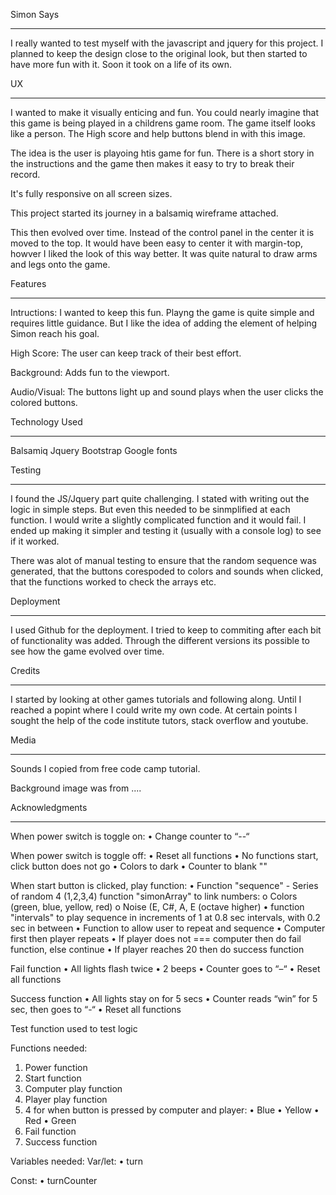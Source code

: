 Simon Says
*****
I really wanted to test myself with the javascript and jquery for this project. 
I planned to keep the design close to the original look, but then started to have more fun with it. 
Soon it took on a life of its own.

UX
*****
I wanted to make it visually enticing and fun. You could nearly imagine that this game is being played in a childrens game room. 
The game itself looks like a person. The High score and help buttons blend in with this image.

The idea is the user is playoing htis game for fun. There is a short story in the instructions and the game then makes it easy to try to break their record.

It's fully responsive on all screen sizes.

This project started its journey in a balsamiq wireframe attached.

This then evolved over time. Instead of the control panel in the center it is moved to the top. 
It would have been easy to center it with margin-top, howver I liked the look of this way better. It was quite natural to draw arms and legs onto the game.

Features
****
Intructions: I wanted to keep this fun. Playng the game is quite simple and requires little guidance. But I like the idea of adding the element of helping Simon reach his goal.

High Score: The user can keep track of their best effort.

Background: Adds fun to the viewport.

Audio/Visual: The buttons light up and sound plays when the user clicks the colored buttons.


Technology Used
****
Balsamiq
Jquery
Bootstrap
Google fonts


Testing
****
I found the JS/Jquery part quite challenging. I stated with writing out the logic in simple steps. 
But even this needed to be sinmplified at each function. I would write a slightly complicated function and it would fail. 
I ended up making it simpler and testing it (usually with a console log) to see if it worked. 

There was alot of manual testing to ensure that the random sequence was generated, that the buttons corespoded to colors and sounds when clicked, that the functions worked to check the arrays etc.


Deployment
****
I used Github for the deployment. I tried to keep to commiting after each bit of functionality was added. Through the different versions its possible to see how the game evolved over time.

Credits
****
I started by looking at other games tutorials and following along. Until I reached a popint where I could write my own code. At certain points I sought the help of the code institute tutors, stack overflow and youtube.


Media
****

Sounds I copied from free code camp tutorial.

Background image was from ....

Acknowledgments
******

When power switch is toggle on:
•	Change counter to “--“

When power switch is toggle off:
•	Reset all functions
•	No functions start, click button does not go
•	Colors to dark
•	Counter to blank ""

When start button is clicked, play function:
•	Function "sequence" - Series of random 4 (1,2,3,4) 
function "simonArray" to link numbers:
    o	Colors (green, blue, yellow, red)
    o	Noise (E, C#, A, E (octave higher)
•	function "intervals" to play sequence in increments of 1 at 0.8 sec intervals, with 0.2 sec in between
•	Function to allow user to repeat and sequence
•	Computer first then player repeats
•	If player does not === computer then do fail function,  else continue 
•	If player reaches 20 then do success function

Fail function
•	All lights flash twice
•	2 beeps
•	Counter goes to “–“
•	Reset all functions

Success function
•	All lights stay on for 5 secs
•	Counter reads “win” for 5 sec, then goes to “-“
•	Reset all functions

Test function used to test logic

Functions needed:
1.	Power function
2.	Start function
3.	Computer play function
4.	Player play function
5.	4 for when button is pressed by computer and player:
    •	Blue
    •	Yellow
    •	Red
    •	Green
6.	Fail function
7.	Success function

Variables needed:
Var/let:
•	turn

Const:
•	turnCounter
